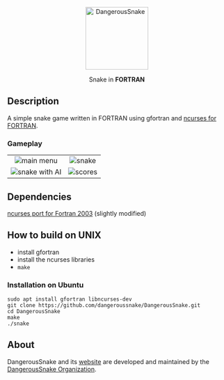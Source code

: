 <p align="center">
  <a href="https://github.com/dangeroussnake/DangerousSnake">
    <img alt="DangerousSnake" src="https://dangeroussnake.de/res/icon/DangerousSnake144x144.png" width="144">
  </a>
</p>

<p align="center">
  Snake in <b>FORTRAN</b>
</p>

## Description
A simple snake game written in FORTRAN using gfortran and [ncurses for FORTRAN][1].

### Gameplay
<table border="0" cellspacing="0" cellpadding="0">
    <tr>
        <td style="text-align: center;">
            <img src="https://dangeroussnake.de/res/gameplay/MainMenu.png" alt="main menu" />
        </td>
        <td style="text-align: center;">
            <img src="https://dangeroussnake.de/res/gameplay/Snake.png" alt="snake" />
        </td>
    </tr>
    <tr>
        <td style="text-align: center;">
            <img src="https://dangeroussnake.de/res/gameplay/SnakeWithAI.png" alt="snake with AI" />
        </td>
        <td style="text-align: center;">
            <img src="https://dangeroussnake.de/res/gameplay/Scores.png" alt="scores" />
        </td>
    </tr>
</table>

## Dependencies
[ncurses port for Fortran 2003][1] (slightly modified)

## How to build on UNIX
- install gfortran
- install the ncurses libraries
- `make`

### Installation on Ubuntu
```
sudo apt install gfortran libncurses-dev
git clone https://github.com/dangeroussnake/DangerousSnake.git
cd DangerousSnake
make
./snake
```

## About
DangerousSnake and its [website](https://dangeroussnake.de) are developed and maintained by the [DangerousSnake Organization](https://github.com/dangeroussnake).


[1]: http://www.urbanjost.altervista.org/LIBRARY/libscreen/ncurses/pdsrc/ncurses_from_Fortran.html